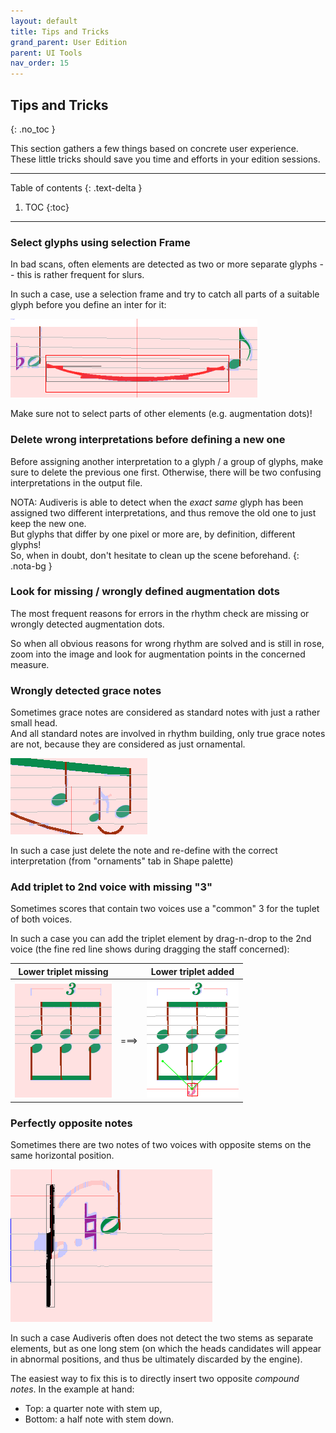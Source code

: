 ```yaml
---
layout: default
title: Tips and Tricks
grand_parent: User Edition
parent: UI Tools
nav_order: 15
---
```

## Tips and Tricks
{: .no_toc }

This section gathers a few things based on concrete user experience.
These little tricks should save you time and efforts in your edition sessions.

---
Table of contents
{: .text-delta }

1. TOC
{:toc}
---

### Select glyphs using selection Frame

In bad scans, often elements are detected as two or more separate glyphs
-- this is rather frequent for slurs.

In such a case, use a selection frame and try to catch all parts of a suitable glyph before you
define an inter for it:

![](../assets/images/selection_frame.png)

Make sure not to select parts of other elements (e.g. augmentation dots)!

### Delete wrong interpretations before defining a new one

Before assigning another interpretation to a glyph / a group of glyphs, make sure to delete
the previous one first.
Otherwise, there will be two confusing interpretations in the output file.

NOTA: Audiveris is able to detect when the *exact same* glyph has been assigned two different
interpretations, and thus remove the old one to just keep the new one.   
But glyphs that differ by one pixel or more are, by definition, different glyphs!   
So, when in doubt, don't hesitate to clean up the scene beforehand.
{: .nota-bg }

### Look for missing / wrongly defined augmentation dots

The most frequent reasons for errors in the rhythm check are missing or wrongly detected
augmentation dots.

So when all obvious reasons for wrong rhythm are solved and is still in rose, zoom into the image
and look for augmentation points in the concerned measure.

### Wrongly detected grace notes

Sometimes grace notes are considered as standard notes with just a rather small head.   
And all standard notes are involved in rhythm building, only true grace notes are not,
because they are considered as just ornamental.

![](../assets/images/wrong_grace_note.png)

In such a case just delete the note and re-define with the correct interpretation
(from "ornaments" tab in Shape palette)

### Add triplet to 2nd voice with missing "3"

Sometimes scores that contain two voices use a "common" 3 for the tuplet of both voices.

In such a case you can add the triplet element by drag-n-drop to the 2nd voice
(the fine red line shows during dragging the staff concerned):

| Lower triplet missing |     | Lower triplet added  |
|         :---:         |:---:|       :---:          |
|![](../assets/images/triplet_with_missing_3.png) | ===> |![](../assets/images/added_triplet.png)|

### Perfectly opposite notes

Sometimes there are two notes of two voices with opposite stems on the same horizontal position.

![](../assets/images/two_stems_in_line.png)

In such a case Audiveris often does not detect the two stems as separate elements, but as one long
stem (on which the heads candidates will appear in abnormal positions,
and thus be ultimately discarded by the engine).

The easiest way to fix this is to directly insert two opposite *compound notes*.
In the example at hand:
* Top: a quarter note with stem up,
* Bottom: a half note with stem down.
